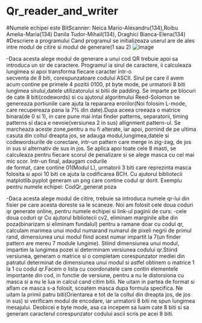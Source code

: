 # Qr_reader_and_writer
#Numele echipei este BitScanner:
  Neica Mario-Alexandru(134),Roibu Amelia-Maria(134) Danila Tudor-Mihail(134), Draghici Bianca-Elena(134)
#Descriere a programului
  Cand programul se initializeaza userul are de ales intre modul de citire si modul de generare(1 sau 2)
  ![image](https://github.com/user-attachments/assets/e2706e36-21f1-4551-b5aa-ca24bcc639af)

  -Daca acesta alege modul de generare a unui cod QR trebuie apoi sa introduca un sir de caractere. Programul ia sirul de caractere, ii calculeaza lungimea si apoi transforma fiecare caracter intr-o       
   secventa de 8 biti, corespunzatoare codului ASCII. Sirul pe care il avem acum contine pe primele 4 pozitii 0100, pt byte mode, pe urmatorii 8 biti lungimea sirului,datele utilizatorului si bitii de 
   padding. Se imparte pe blocuri de cate 8 biti(codewords) si cu ajutorul algoritmului Reed-Solomon se genereaza portiunile care ajuta la repararea erorilor(Noi folosim L-mode, care recupereaza pana la 7%     din date).Dupa aceea creeaza o matrice binara(de 0 si 1), in care pune mai intai finder patterns, separatorii, timing patterns si daca e nevoie(versiunea 2 in sus) allignment pattern-ul. Se marcheaza        aceste zone,pentru a nu fi alterate, iar apoi, pornind de pe ultima casuta din coltul dreapta jos, se adauga modul,lungimea,datele si codewordsurile de corectare, intr-un pattern care merge in zig-zag,      de jos in sus si alternativ de sus in jos. Se aplica apoi toate cele 8 masti, se calculeaza pentru fiecare scorul de penalizare si se alege masca cu cel mai mic scor. Intr-un final, adaugam codurile   
   de format, care contine 01(Modul L), urmatorii 3 biti care reprezinta masca folosita si apoi 10 biti ce ajuta la codificarea BCH. Cu ajutorul bibliotecii matplotlib.pyplot generam un png care contine         codul qr dorit.
   Exemplu pentru numele echipei:
 CodQr_generat poza

  -Daca acesta alege modul de citire, trebuie sa introduca numele qr-lui din fisier pe care acesta doreste sa le scaneze. Noi am folosit cele doua coduri qr generate online, pentru numele echipei si link-ul   paginii de curs:
  -cele doua coduri qr
  Cu ajutorul bibliotecii cv2, eliminam marginile albe din poza(binarizam si eliminam fundalul) pentru a ramane doar cu codul qr, calculam marimea unui modul numarand numarul de pixeli negrii de primul    rand, dimensiunea unui modul fiind acest numar impartit la 7(un finder pattern are mereu 7 module lungime). Stiind dimensiunea unui modul, impartim la lungimea pozei si determinam versiunea codului qr.Stiind versiunea, generam o matrice si o completam corespunzator mediei din patratul determinat de dimensiunea unui modul si astfel obtinem o matrice 1 la 1 cu codul qr.Facem o lista cu coordonatele care contin elementele importante din cod, in functie de versiune, pentru a nu le distorsiona cu masca si a nu le lua in calcul cand citim bitii. Ne uitam in partea de format si aflam ce masca s-a folosit, scoatem masca dupa formula specifica. Ne uitam la primii patru biti(Orientarea e tot de la coltul din dreapta jos, de jos in sus) si verificam modul de encodare, iar urmatorii 8 biti ne spun lungimea mesajului. Deobicei e byte mode, asa ca incepem sa luam cate 8 biti si sa generam caracterul corespunzator codului ascii scris pe acei 8 biti.


